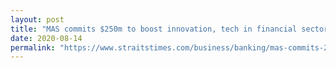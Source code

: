 ```yaml
---
layout: post
title: "MAS commits $250m to boost innovation, tech in financial sector"
date: 2020-08-14
permalink: "https://www.straitstimes.com/business/banking/mas-commits-250m-to-boost-innovation-tech-in-financial-sector"
--- 
```

